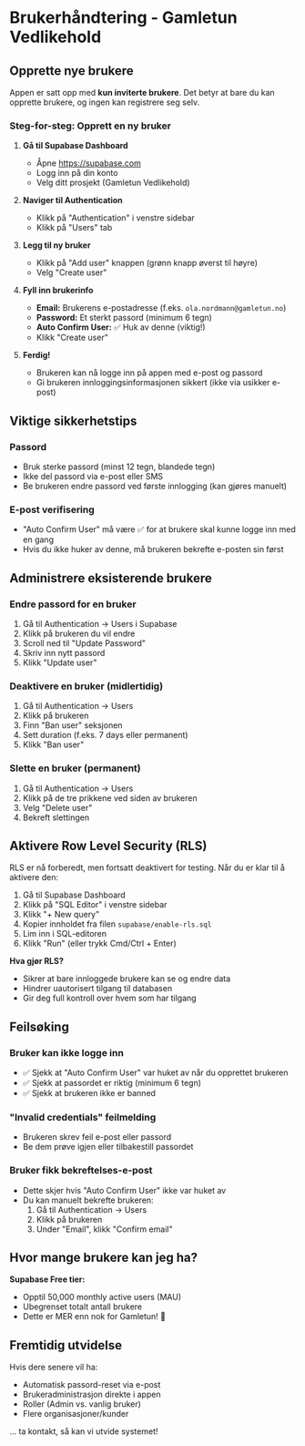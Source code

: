 # Brukerhåndtering - Gamletun Vedlikehold

## Opprette nye brukere

Appen er satt opp med **kun inviterte brukere**. Det betyr at bare du kan opprette brukere, og ingen kan registrere seg selv.

### Steg-for-steg: Opprett en ny bruker

1. **Gå til Supabase Dashboard**
   - Åpne https://supabase.com
   - Logg inn på din konto
   - Velg ditt prosjekt (Gamletun Vedlikehold)

2. **Naviger til Authentication**
   - Klikk på "Authentication" i venstre sidebar
   - Klikk på "Users" tab

3. **Legg til ny bruker**
   - Klikk på "Add user" knappen (grønn knapp øverst til høyre)
   - Velg "Create user"

4. **Fyll inn brukerinfo**
   - **Email:** Brukerens e-postadresse (f.eks. `ola.nordmann@gamletun.no`)
   - **Password:** Et sterkt passord (minimum 6 tegn)
   - **Auto Confirm User:** ✅ Huk av denne (viktig!)
   - Klikk "Create user"

5. **Ferdig!**
   - Brukeren kan nå logge inn på appen med e-post og passord
   - Gi brukeren innloggingsinformasjonen sikkert (ikke via usikker e-post)

## Viktige sikkerhetstips

### Passord
- Bruk sterke passord (minst 12 tegn, blandede tegn)
- Ikke del passord via e-post eller SMS
- Be brukeren endre passord ved første innlogging (kan gjøres manuelt)

### E-post verifisering
- "Auto Confirm User" må være ✅ for at brukere skal kunne logge inn med en gang
- Hvis du ikke huker av denne, må brukeren bekrefte e-posten sin først

## Administrere eksisterende brukere

### Endre passord for en bruker
1. Gå til Authentication → Users i Supabase
2. Klikk på brukeren du vil endre
3. Scroll ned til "Update Password"
4. Skriv inn nytt passord
5. Klikk "Update user"

### Deaktivere en bruker (midlertidig)
1. Gå til Authentication → Users
2. Klikk på brukeren
3. Finn "Ban user" seksjonen
4. Sett duration (f.eks. 7 days eller permanent)
5. Klikk "Ban user"

### Slette en bruker (permanent)
1. Gå til Authentication → Users
2. Klikk på de tre prikkene ved siden av brukeren
3. Velg "Delete user"
4. Bekreft slettingen

## Aktivere Row Level Security (RLS)

RLS er nå forberedt, men fortsatt deaktivert for testing. Når du er klar til å aktivere den:

1. Gå til Supabase Dashboard
2. Klikk på "SQL Editor" i venstre sidebar
3. Klikk "+ New query"
4. Kopier innholdet fra filen `supabase/enable-rls.sql`
5. Lim inn i SQL-editoren
6. Klikk "Run" (eller trykk Cmd/Ctrl + Enter)

**Hva gjør RLS?**
- Sikrer at bare innloggede brukere kan se og endre data
- Hindrer uautorisert tilgang til databasen
- Gir deg full kontroll over hvem som har tilgang

## Feilsøking

### Bruker kan ikke logge inn
- ✅ Sjekk at "Auto Confirm User" var huket av når du opprettet brukeren
- ✅ Sjekk at passordet er riktig (minimum 6 tegn)
- ✅ Sjekk at brukeren ikke er banned

### "Invalid credentials" feilmelding
- Brukeren skrev feil e-post eller passord
- Be dem prøve igjen eller tilbakestill passordet

### Bruker fikk bekreftelses-e-post
- Dette skjer hvis "Auto Confirm User" ikke var huket av
- Du kan manuelt bekrefte brukeren:
  1. Gå til Authentication → Users
  2. Klikk på brukeren
  3. Under "Email", klikk "Confirm email"

## Hvor mange brukere kan jeg ha?

**Supabase Free tier:**
- Opptil 50,000 monthly active users (MAU)
- Ubegrenset totalt antall brukere
- Dette er MER enn nok for Gamletun! 🎉

## Fremtidig utvidelse

Hvis dere senere vil ha:
- Automatisk passord-reset via e-post
- Brukeradministrasjon direkte i appen
- Roller (Admin vs. vanlig bruker)
- Flere organisasjoner/kunder

... ta kontakt, så kan vi utvide systemet!
